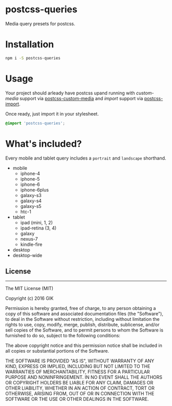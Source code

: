 # postcss-queries

Media query presets for postcss.

# Installation

```bash
npm i -S postcss-queries
```

# Usage

Your project should arleady have postcss upand running with _custom-media_ support via
[postcss-custom-media](https://github.com/postcss/postcss-custom-media) and _import_
support via [postcss-import](https://github.com/postcss/postcss-import).

Once ready, just import it in your stylesheet.

```css
@import 'postcss-queries';
```
# What's included?

Every mobile and tablet query includes a `portrait` and `landscape` shorthand.

- mobile
  - iphone-4
  - iphone-5
  - iphone-6
  - iphone-6plus
  - galaxy-s3
  - galaxy-s4
  - galaxy-s5
  - htc-1
- tablet
  - ipad (mini, 1, 2)
  - ipad-retina (3, 4)
  - galaxy
  - nexus-7
  - kindle-fire
- desktop
- desktop-wide


## License

---

The MIT License (MIT)

Copyright (c) 2016 GIK

Permission is hereby granted, free of charge, to any person obtaining a copy
of this software and associated documentation files (the "Software"), to deal
in the Software without restriction, including without limitation the rights
to use, copy, modify, merge, publish, distribute, sublicense, and/or sell
copies of the Software, and to permit persons to whom the Software is
furnished to do so, subject to the following conditions:

The above copyright notice and this permission notice shall be included in all
copies or substantial portions of the Software.

THE SOFTWARE IS PROVIDED "AS IS", WITHOUT WARRANTY OF ANY KIND, EXPRESS OR
IMPLIED, INCLUDING BUT NOT LIMITED TO THE WARRANTIES OF MERCHANTABILITY,
FITNESS FOR A PARTICULAR PURPOSE AND NONINFRINGEMENT. IN NO EVENT SHALL THE
AUTHORS OR COPYRIGHT HOLDERS BE LIABLE FOR ANY CLAIM, DAMAGES OR OTHER
LIABILITY, WHETHER IN AN ACTION OF CONTRACT, TORT OR OTHERWISE, ARISING FROM,
OUT OF OR IN CONNECTION WITH THE SOFTWARE OR THE USE OR OTHER DEALINGS IN THE
SOFTWARE.
